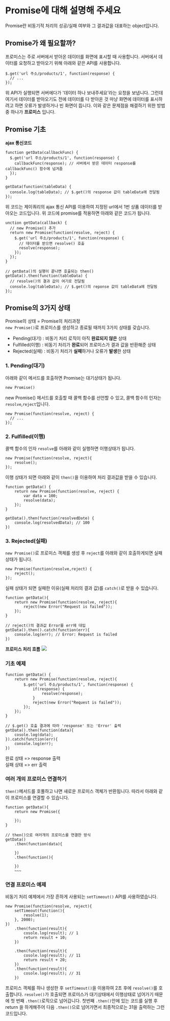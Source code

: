 # Promise에 대해 설명해 주세요

Promise란 비동기적 처리의 성공/실패 여부와 그 결과값을 대표하는 object입니다.

## Promise가 왜 필요할까?

프로미스는 주로 서버에서 받아온 데이터를 화면에 표시할 때 사용합니다. 서버에서 데이터를 요청하고 받아오기 위해 아래와 같은 API를 사용합니다.

```JS
$.get('url 주소/products/1', function(response) {
  // ...
});
```

위 API가 실행되면 서버에다가 '데이터 하나 보내주세요'라는 요청을 보냅니다. 그런데 여기서 데이터를 받아오기도 전에 데이터를 다 받아온 것 마냥 화면에 데이터를 표시하려고 하면 오류가 발생하거나 빈 화면이 뜹니다. 이와 같은 문제점을 해결하기 위한 방법 중 하나가 **프로미스** 입니다.

## Promise 기초

**ajax 통신코드**

```JS
function getData(callbackFunc) {
  $.get('url 주소/products/1', function(response) {
    callbackFunc(response); // 서버에서 받은 데이터 response를 callbackFunc() 함수에 넘겨줌
  });
}

getData(function(tableData) {
  console.log(tableData); // $.get()의 response 값이 tableData에 전달됨
});
```

위 코드는 제이쿼리의 ajax 통신 API를 이용하여 지정된 url에서 1번 상품 데이터를 받아오는 코드입니다. 위 코드에 promise를 적용하면 아래와 같은 코드가 됩니다.

```JS
unction getData(callback) {
  // new Promise() 추가
  return new Promise(function(resolve, reject) {
    $.get('url 주소/products/1', function(response) {
      // 데이터를 받으면 resolve() 호출
      resolve(response);
    });
  });
}

// getData()의 실행이 끝나면 호출되는 then()
getData().then(function(tableData) {
  // resolve()의 결과 값이 여기로 전달됨
  console.log(tableData); // $.get()의 reponse 값이 tableData에 전달됨
});
```

## Promise의 3가지 상태

Promise의 상태 = Promise의 처리과정  
`new Promise()`로 프로미스를 생성하고 종료될 때까지 3가지 상태를 갖습니다.

- Pending(대기) : 비동기 처리 로직이 아직 **완료되지 않은** 상태
- Fulfilled(이행) : 비동기 처리가 **완료**되어 프로미스가 결과 값을 반환해준 상태
- Rejected(실패) : 비동기 처리가 **실패**하거나 오류가 **발생**한 상태

### 1. Pending(대기)

아래와 같이 메서드를 호출하면 Promise는 대기상태가 됩니다.

```JS
new Promise()
```

new Promise() 메서드를 호출할 때 콜백 함수를 선언할 수 있고, 콜백 함수의 인자는 `resolve`,`reject`입니다.

```JS
new Promise(function(resolve, reject) {
  // ...
});
```

### 2. Fulfilled(이행)

콜백 함수의 인자 `resolve`를 아래와 같이 실행하면 이행상태가 됩니다.

```JS
new Promise(function(resolve, reject){
    resolve();
});
```

이행 상태가 되면 아래와 같이 `then()`을 이용하여 처리 결과값을 받을 수 있습니다.

```JS
function getData() {
    return new Promise(function(resolve, reject) {
        var data = 100;
        resolve(data);
    });
}

getData().then(function(resolvedDate) {
    console.log(resolvedData); // 100
})
```

### 3. Rejected(실패)

`new Promise()`로 프로미스 객체를 생성 후 `reject`를 아래와 같이 호출하게되면 실패상태가 됩니다.

```JS
new Promise(function(resolve,reject) {
    reject();
});
```

실패 상태가 되면 실패한 이유(실패 처리의 결과 값)를 `catch()`로 받을 수 있습니다.

```JS
function getData(){
    return new Promise(function(resolve, reject){
        reject(new Error("Request is failed"));
    });
}

// reject()의 결과값 Error를 err에 대입
getData().then().catch(function(err){
    console.log(err); // Error: Request is failed
})
```

**프로미스 처리 흐름**
![](https://joshua1988.github.io/images/posts/web/javascript/promise.svg)

### 기초 예제

```JS
function getData() {
    return new Promise(function(resolve, reject){
        $.get('url 주소/products/1', function(response) {
            if(response) {
                resolve(response);
            }
            reject(new Error("Request is failed"));
        });
    });
}

// $.get() 호출 결과에 따라 'response' 또는 'Error' 출력
getData().then(function(data){
    cosole.log(data);
}).catch(function(err){
    console.log(err);
})
```

완료 상태 => response 출력  
실패 상태 => err 출력

### 여러 개의 프로미스 연결하기

`then()`메서드를 호풀하고 나면 새로운 프로미스 객체가 반환됩니다. 따라서 아래와 같이 프로미스를 연결할 수 있습니다.

```JS
function getData(){
    return new Promise({

    });
}

// then()으로 여러개의 프로미스를 연결한 방식
getData()
    .then(function(data){

    })
    .then(function(){

    })
    ~~~
```

### 연결 프로미스 예제

비동기 처리 예제에서 가장 흔하게 사용되는 `setTimeout()` API를 사용하였습니다.

```JS
new Promise(function(resolve, reject){
    setTimeout(function(){
        resolve(1);
    }, 2000);
})
    .then(function(result){
        cosole.log(result); // 1
        return result + 10;
    })

    .then(function(result){
        cosole.log(result); // 11
        return result + 20;
    })
    .then(function(result){
        cosole.log(result); // 31
    })

```

프로미스 객체를 하나 생성한 후 `setTimeout()`을 이용하여 2초 후에 `resolve()`를 호출합니다. `resolve()`가 호출되면 프로미스가 대기상태에서 이행상태로 넘어가기 때문에 첫 번째 `.then()`로직으로 넘어갑니다. 첫번째 `.then()`안에 있는 코드를 실행 후 return 을 하게해주어 다음 `.then()`으로 넘어가면서 최종적으로는 31을 출력하는 그런 코드입니다.
